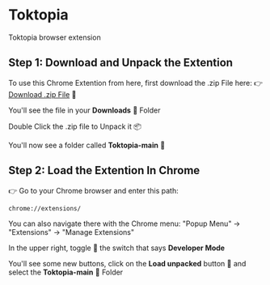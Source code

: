 # Toktopia
Toktopia browser extension

## Step 1: Download and Unpack the Extention

To use this Chrome Extention from here, first download the .zip File here:
👉 [Download .zip File](https://github.com/mullojo/Toktopia/archive/refs/heads/main.zip) 💾 

You'll see the file in your **Downloads** 📂 Folder 

Double Click the .zip file to Unpack it 📦

You'll now see a folder called **Toktopia-main** 📂

## Step 2: Load the Extention In Chrome

👉 Go to your Chrome browser and enter this path: 

    chrome://extensions/
    
You can also navigate there with the Chrome menu: "Popup Menu" -> "Extensions" -> "Manage Extensions" 

In the upper right, toggle 🔘 the switch that says **Developer Mode**

You'll see some new buttons, click on the **Load unpacked** button 🔘 and select the **Toktopia-main** 📂 Folder 
